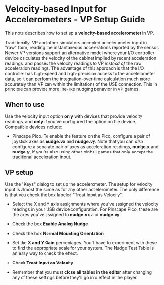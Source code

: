 # Velocity-based Input for Accelerometers - VP Setup Guide

This note describes how to set up a **velocity-based accelerometer**
in VP.

Traditionally, VP and other simulators accepted accelerometer input in
"raw" form, reading the instantaneous accelerations reported by the
sensor.  Newer VP versions support an alternative model where your I/O
controller device calculates the velocity of the cabinet implied by
recent acceleration readings, and passes the velocity readings to VP
*instead of* the raw acceleration readings.  The advantage of this
approach is that the I/O controller has high-speed and high-precision
access to the accelerometer data, so it can perform the
integration-over-time calculation much more accurately than VP can
within the limitations of the USB connection.  This in principle can
provide more life-like nudging behavior in VP games.


## When to use

Use the velocity input option **only** with devices that provide
velocity readings, and **only** if you've configured the option on the
device.  Compatible devices include:

* Pinscape Pico.  To enable the feature on the Pico, configure a pair of joystick
axes as **nudge.vx** and **nudge.vy**.  Note that you can *also* configure
a separate pair of axes as acceleration readings, **nudge.x** and **nudge.y**,
if you're also using other pinball games that only accept the traditional
acceleration input.


## VP setup

Use the "Keys" dialog to set up the accelerometer.  The setup for
velocity input is almost the same as for any other accelerometer.  The
only difference is that you check the box labeled "Treat Input as
Velocity".

* Select the X and Y axis assignments where you've assigned the
velocity readings in your USB device configuration.  For Pinscape Pico,
these are the axes you've assigned to **nudge.vx** and **nudge.vy**.

* Check the box **Enable Analog Nudge**

* Check the box **Normal Mounting Orientation**

* Set the **X and Y Gain** percentages.  You'll have to experiment
with these to find the appropriate scale for your system.  The
Nudge Test Table is an easy way to check the effect.

* Check **Treat Input as Velocity**

* Remember that you must **close all tables in the editor** after changing
any of these settings before they'll go into effect in the player.


